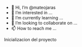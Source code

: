 - 👋 Hi, I’m @mateojaras
- 👀 I’m interested in ...
- 🌱 I’m currently learning ...
- 💞️ I’m looking to collaborate on ...
- 📫 How to reach me ...

<!---
mateojaras/mateojaras is a ✨ special ✨ repository because its `README.md` (this file) appears on your GitHub profile.
You can click the Preview link to take a look at your changes.
--->
Inicializacion del proyecto
